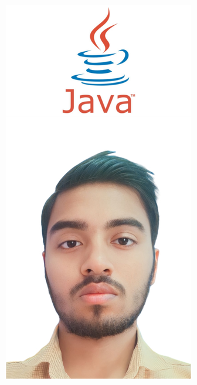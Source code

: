 ![Image 1](https://github.com/Himanshu2ht/Anonymous/blob/main/java-hd-wallpaper-java-images.jpg) ![Image 2](https://github.com/Himanshu2ht/Anonymous/blob/main/passport%20size%20pic.jpg)
